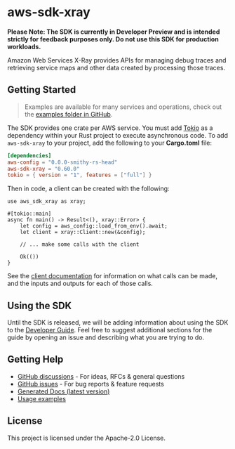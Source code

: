 # aws-sdk-xray

**Please Note: The SDK is currently in Developer Preview and is intended strictly for
feedback purposes only. Do not use this SDK for production workloads.**

Amazon Web Services X-Ray provides APIs for managing debug traces and retrieving service maps and other data created by processing those traces.

## Getting Started

> Examples are available for many services and operations, check out the
> [examples folder in GitHub](https://github.com/awslabs/aws-sdk-rust/tree/main/examples).

The SDK provides one crate per AWS service. You must add [Tokio](https://crates.io/crates/tokio)
as a dependency within your Rust project to execute asynchronous code. To add `aws-sdk-xray` to
your project, add the following to your **Cargo.toml** file:

```toml
[dependencies]
aws-config = "0.0.0-smithy-rs-head"
aws-sdk-xray = "0.60.0"
tokio = { version = "1", features = ["full"] }
```

Then in code, a client can be created with the following:

```rust,no_run
use aws_sdk_xray as xray;

#[tokio::main]
async fn main() -> Result<(), xray::Error> {
    let config = aws_config::load_from_env().await;
    let client = xray::Client::new(&config);

    // ... make some calls with the client

    Ok(())
}
```

See the [client documentation](https://docs.rs/aws-sdk-xray/latest/aws_sdk_xray/client/struct.Client.html)
for information on what calls can be made, and the inputs and outputs for each of those calls.

## Using the SDK

Until the SDK is released, we will be adding information about using the SDK to the
[Developer Guide](https://docs.aws.amazon.com/sdk-for-rust/latest/dg/welcome.html). Feel free to suggest
additional sections for the guide by opening an issue and describing what you are trying to do.

## Getting Help

* [GitHub discussions](https://github.com/awslabs/aws-sdk-rust/discussions) - For ideas, RFCs & general questions
* [GitHub issues](https://github.com/awslabs/aws-sdk-rust/issues/new/choose) - For bug reports & feature requests
* [Generated Docs (latest version)](https://awslabs.github.io/aws-sdk-rust/)
* [Usage examples](https://github.com/awslabs/aws-sdk-rust/tree/main/examples)

## License

This project is licensed under the Apache-2.0 License.


